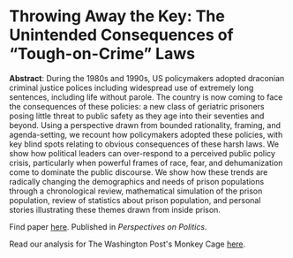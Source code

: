 # Throwing Away the Key: The Unintended Consequences of “Tough-on-Crime” Laws

**Abstract**: During the 1980s and 1990s, US policymakers adopted draconian criminal justice polices including widespread use of extremely long sentences, including life without parole. The country is now coming to face the consequences of these policies: a new class of geriatric prisoners posing little threat to public safety as they age into their seventies and beyond. Using a perspective drawn from bounded rationality, framing, and agenda-setting, we recount how policymakers adopted these policies, with key blind spots relating to obvious consequences of these harsh laws. We show how political leaders can over-respond to a perceived public policy crisis, particularly when powerful frames of race, fear, and dehumanization come to dominate the public discourse. We show how these trends are radically changing the demographics and needs of prison populations through a chronological review, mathematical simulation of the prison population, review of statistics about prison population, and personal stories illustrating these themes drawn from inside prison.

Find paper [here](https://fbaum.unc.edu/articles/ThrowingAwayTheKey.pdf). Published in _Perspectives on Politics_.

Read our analysis for The Washington Post's Monkey Cage [here](https://www.washingtonpost.com/politics/2021/08/26/thousands-prisoners-have-died-covid-because-tough-crime-era-theres-still-worse-come/).
